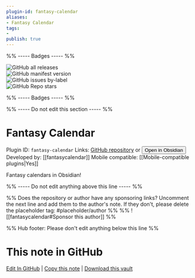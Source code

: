 ```yaml
---
plugin-id: fantasy-calendar
aliases:
- Fantasy Calendar
tags: 
- 
publish: true
---
```


%% ----- Badges ----- %%

![GitHub all releases](https://img.shields.io/github/downloads/fantasycalendar/obsidian-fantasy-calendar/total?color=573E7A&logo=github&style=for-the-badge)   
![GitHub manifest version](https://img.shields.io/github/manifest-json/v/fantasycalendar/obsidian-fantasy-calendar?color=573E7A&logo=github&style=for-the-badge)   
![GitHub issues by-label](https://img.shields.io/github/issues/fantasycalendar/obsidian-fantasy-calendar/help%20wanted?color=573E7A&logo=github&style=for-the-badge)   
![GitHub Repo stars](https://img.shields.io/github/stars/fantasycalendar/obsidian-fantasy-calendar?color=573E7A&logo=github&style=for-the-badge)

%% ----- Badges ----- %%

%% ----- Do not edit this section ----- %%

# Fantasy Calendar

Plugin ID: `fantasy-calendar`
Links: [GitHub repository](https://github.com/fantasycalendar/obsidian-fantasy-calendar) or [<button id=HH>Open in Obsidian</button>](obsidian://show-plugin?id=fantasy-calendar)
Developed by: [[fantasycalendar]]
Mobile compatible: [[Mobile-compatible plugins|Yes]]

Fantasy calendars in Obsidian!

%% ----- Do not edit anything above this line ----- %% 

%% Does the repository or author have any sponsoring links? Uncomment the next line and add them to the author's note. If they don't, please delete the placeholder tag: #placeholder/author %%
%% ![[fantasycalendar#Sponsor this author]] %%

%% Hub footer: Please don't edit anything below this line %%

# This note in GitHub

<span class="git-footer">[Edit In GitHub](https://github.dev/obsidian-community/obsidian-hub/blob/main/02%20-%20Community%20Expansions/02.05%20All%20Community%20Expansions/Plugins/fantasy-calendar.md "git-hub-edit-note") | [Copy this note](https://raw.githubusercontent.com/obsidian-community/obsidian-hub/main/02%20-%20Community%20Expansions/02.05%20All%20Community%20Expansions/Plugins/fantasy-calendar.md "git-hub-copy-note") | [Download this vault](https://github.com/obsidian-community/obsidian-hub/archive/refs/heads/main.zip "git-hub-download-vault") </span>
